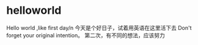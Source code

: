 # helloworld
Hello world ,like first day/n
今天是个好日子，试着用英语在这里活下去
Don't forget your original intention。
第二次，有不同的想法，应该努力

